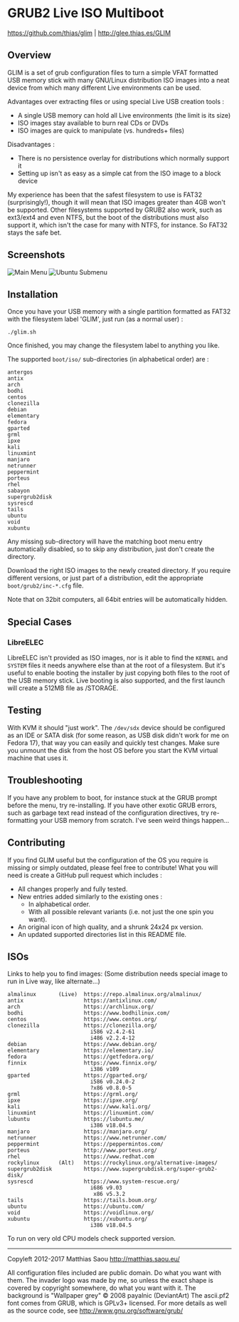 GRUB2 Live ISO Multiboot
========================

https://github.com/thias/glim | http://glee.thias.es/GLIM


Overview
--------

GLIM is a set of grub configuration files to turn a simple VFAT formatted USB
memory stick with many GNU/Linux distribution ISO images into a neat device
from which many different Live environments can be used.

Advantages over extracting files or using special Live USB creation tools :

 * A single USB memory can hold all Live environments (the limit is its size)
 * ISO images stay available to burn real CDs or DVDs
 * ISO images are quick to manipulate (vs. hundreds+ files)

Disadvantages :

 * There is no persistence overlay for distributions which normally support it
 * Setting up isn't as easy as a simple cat from the ISO image to a block device

My experience has been that the safest filesystem to use is FAT32
(surprisingly!), though it will mean that ISO images greater than 4GB won't be
supported. Other filesystems supported by GRUB2 also work, such as ext3/ext4
and even NTFS, but the boot of the distributions must also support it, which
isn't the case for many with NTFS, for instance. So FAT32 stays the safe bet.


Screenshots
-----------

![Main Menu](https://github.com/thias/glim/raw/master/screenshots/GLIM-3.0-shot1.png)
![Ubuntu Submenu](https://github.com/thias/glim/raw/master/screenshots/GLIM-3.0-shot2.png)


Installation
------------

Once you have your USB memory with a single partition formatted as FAT32 with
the filesystem label 'GLIM', just run (as a normal user) :

    ./glim.sh

Once finished, you may change the filesystem label to anything you like.

The supported `boot/iso/` sub-directories (in alphabetical order) are :

    antergos
    antix
    arch
    bodhi
    centos
    clonezilla
    debian
    elementary
    fedora
    gparted
    grml
    ipxe
    kali
    linuxmint
    manjaro
    netrunner
    peppermint
    porteus
    rhel
    sabayon
    supergrub2disk
    sysrescd
    tails
    ubuntu
    void
    xubuntu

Any missing sub-directory will have the matching boot menu entry automatically
disabled, so to skip any distribution, just don't create the directory.

Download the right ISO images to the newly created directory. If you require
different versions, or just part of a distribution, edit the appropriate
`boot/grub2/inc-*.cfg` file.

Note that on 32bit computers, all 64bit entries will be automatically hidden.


Special Cases
-------------

### LibreELEC

LibreELEC isn't provided as ISO images, nor is it able to find the `KERNEL` and
`SYSTEM` files it needs anywhere else than at the root of a filesystem.
But it's useful to enable booting the installer by just copying both
files to the root of the USB memory stick.
Live booting is also supported, and the first launch will create a 512MB file
as /STORAGE.


Testing
-------

With KVM it should "just work". The `/dev/sdx` device should be configured as
an IDE or SATA disk (for some reason, as USB disk didn't work for me on Fedora
17), that way you can easily and quickly test changes.
Make sure you unmount the disk from the host OS before you start the KVM
virtual machine that uses it.


Troubleshooting
---------------

If you have any problem to boot, for instance stuck at the GRUB prompt before
the menu, try re-installing.
If you have other exotic GRUB errors, such as garbage text read instead of the
configuration directives, try re-formatting your USB memory from scratch.
I've seen weird things happen...


Contributing
------------

If you find GLIM useful but the configuration of the OS you require is missing
or simply outdated, please feel free to contribute! What you will need is
create a GitHub pull request which includes :
 * All changes properly and fully tested.
 * New entries added similarly to the existing ones :
   * In alphabetical order.
   * With all possible relevant variants (i.e. not just the one spin you want).
 * An original icon of high quality, and a shrunk 24x24 px version.
 * An updated supported directories list in this README file.


ISOs
----

Links to help you to find images:
(Some distribution needs special image to run in Live way, like alternate...)

    almalinux       (Live)  https://repo.almalinux.org/almalinux/
    antix                   https://antixlinux.com/
    arch                    https://archlinux.org/
    bodhi                   https://www.bodhilinux.com/
    centos                  https://www.centos.org/
    clonezilla              https://clonezilla.org/
                              i586 v2.4.2-61
                              i486 v2.2.4-12
    debian                  https://www.debian.org/
    elementary              https://elementary.io/
    fedora                  https://getfedora.org/
    finnix                  https://www.finnix.org/
                              i386 v109
    gparted                 https://gparted.org/
                              i586 v0.24.0-2 
                              ?x86 v0.8.0-5
    grml                    https://grml.org/
    ipxe                    https://ipxe.org/
    kali                    https://www.kali.org/
    linuxmint               https://linuxmint.com/
    lubuntu                 https://lubuntu.me/
                              i386 v18.04.5
    manjaro                 https://manjaro.org/
    netrunner               https://www.netrunner.com/
    peppermint              https://peppermintos.com/
    porteus                 http://www.porteus.org/
    rhel                    https://www.redhat.com
    rockylinux      (Alt)   https://rockylinux.org/alternative-images/
    supergrub2disk          https://www.supergrubdisk.org/super-grub2-disk/
    sysrescd                https://www.system-rescue.org/
                              i686 v9.03
                               x86 v5.3.2
    tails                   https://tails.boum.org/
    ubuntu                  https://ubuntu.com/
    void                    https://voidlinux.org/
    xubuntu                 https://xubuntu.org/
                              i386 v18.04.5

To run on very old CPU models check supported version.


---
Copyleft 2012-2017 Matthias Saou http://matthias.saou.eu/

All configuration files included are public domain. Do what you want with them.
The invader logo was made by me, so unless the exact shape is covered by
copyright somewhere, do what you want with it.
The background is "Wallpaper grey" © 2008 payalnic (DeviantArt)
The ascii.pf2 font comes from GRUB, which is GPLv3+ licensed. For more details 
as well as the source code, see http://www.gnu.org/software/grub/

